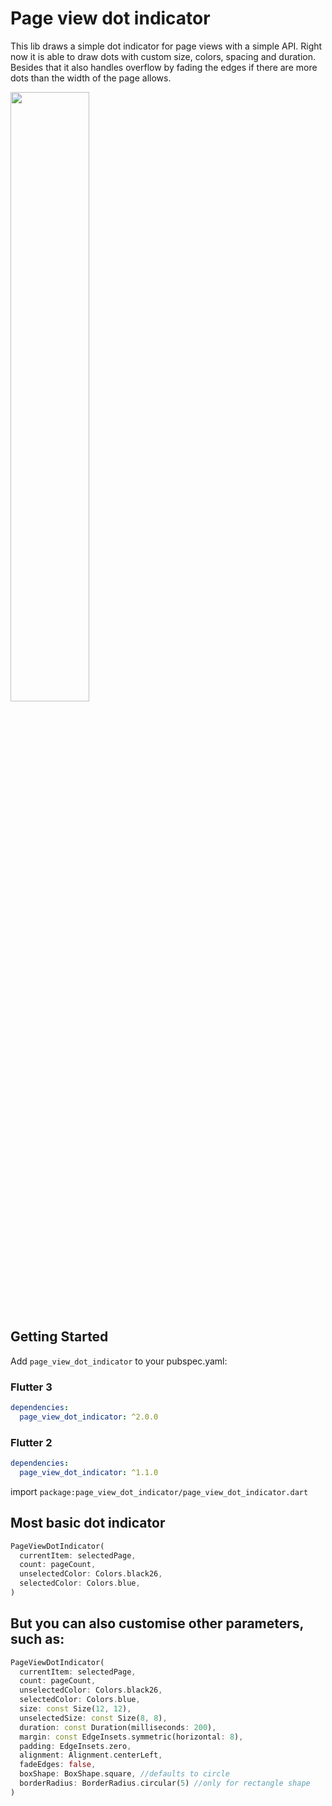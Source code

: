 # Page view dot indicator

This lib draws a simple dot indicator for page views with a simple API. Right now it is able to draw
dots with custom size, colors, spacing and duration. Besides that it also handles overflow by fading
the edges if there are more dots than the width of the page allows.

<img src="https://user-images.githubusercontent.com/1608564/111876654-7f539200-897e-11eb-9d1e-7a9ceb820ec7.gif" width="50%"/>

## Getting Started

Add `page_view_dot_indicator` to your pubspec.yaml:

### Flutter 3
```yml
dependencies:
  page_view_dot_indicator: ^2.0.0
```

### Flutter 2
```yml
dependencies:
  page_view_dot_indicator: ^1.1.0
```

import `package:page_view_dot_indicator/page_view_dot_indicator.dart`

## Most basic dot indicator

```dart
PageViewDotIndicator(
  currentItem: selectedPage,
  count: pageCount,
  unselectedColor: Colors.black26,
  selectedColor: Colors.blue,
)
```

## But you can also customise other parameters, such as:

```dart
PageViewDotIndicator(
  currentItem: selectedPage,
  count: pageCount,
  unselectedColor: Colors.black26,
  selectedColor: Colors.blue,
  size: const Size(12, 12),
  unselectedSize: const Size(8, 8),
  duration: const Duration(milliseconds: 200),
  margin: const EdgeInsets.symmetric(horizontal: 8),
  padding: EdgeInsets.zero,
  alignment: Alignment.centerLeft,
  fadeEdges: false,
  boxShape: BoxShape.square, //defaults to circle
  borderRadius: BorderRadius.circular(5) //only for rectangle shape
)
```
